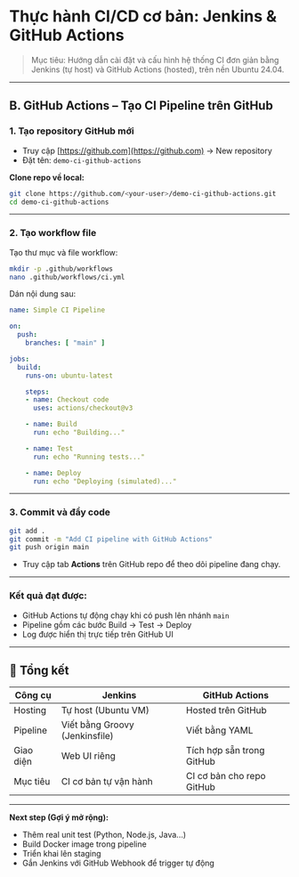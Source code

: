 # Thực hành CI/CD cơ bản: Jenkins & GitHub Actions

> Mục tiêu: Hướng dẫn cài đặt và cấu hình hệ thống CI đơn giản bằng Jenkins (tự host) và GitHub Actions (hosted), trên nền Ubuntu 24.04.

---

## B. GitHub Actions – Tạo CI Pipeline trên GitHub

### 1. Tạo repository GitHub mới

- Truy cập [https://github.com](https://github.com) → New repository
- Đặt tên: `demo-ci-github-actions`

**Clone repo về local:**

```bash
git clone https://github.com/<your-user>/demo-ci-github-actions.git
cd demo-ci-github-actions
```

---

### 2. Tạo workflow file

Tạo thư mục và file workflow:

```bash
mkdir -p .github/workflows
nano .github/workflows/ci.yml
```

Dán nội dung sau:

```yaml
name: Simple CI Pipeline

on:
  push:
    branches: [ "main" ]

jobs:
  build:
    runs-on: ubuntu-latest

    steps:
    - name: Checkout code
      uses: actions/checkout@v3

    - name: Build
      run: echo "Building..."

    - name: Test
      run: echo "Running tests..."

    - name: Deploy
      run: echo "Deploying (simulated)..."
```

---

### 3. Commit và đẩy code

```bash
git add .
git commit -m "Add CI pipeline with GitHub Actions"
git push origin main
```

- Truy cập tab **Actions** trên GitHub repo để theo dõi pipeline đang chạy.

---

### Kết quả đạt được:

- GitHub Actions tự động chạy khi có push lên nhánh `main`
- Pipeline gồm các bước Build → Test → Deploy
- Log được hiển thị trực tiếp trên GitHub UI

---

## 🏁 Tổng kết

| Công cụ | Jenkins | GitHub Actions |
|--------|---------|----------------|
| Hosting | Tự host (Ubuntu VM) | Hosted trên GitHub |
| Pipeline | Viết bằng Groovy (Jenkinsfile) | Viết bằng YAML |
| Giao diện | Web UI riêng | Tích hợp sẵn trong GitHub |
| Mục tiêu | CI cơ bản tự vận hành | CI cơ bản cho repo GitHub |

---

**Next step (Gợi ý mở rộng):**
- Thêm real unit test (Python, Node.js, Java...)
- Build Docker image trong pipeline
- Triển khai lên staging
- Gắn Jenkins với GitHub Webhook để trigger tự động
